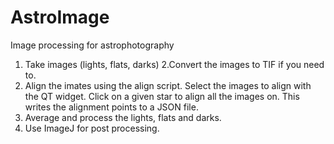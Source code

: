 # AstroImage
Image processing for astrophotography
1. Take images (lights, flats, darks)
2.Convert the images to TIF if you need to.
3. Align the imates using the align script. Select the images to align with the QT widget. Click on a given star to align all the images on. This writes the alignment points to a JSON file.
4.  Average and process the lights, flats and darks.
5.  Use ImageJ for post processing.
